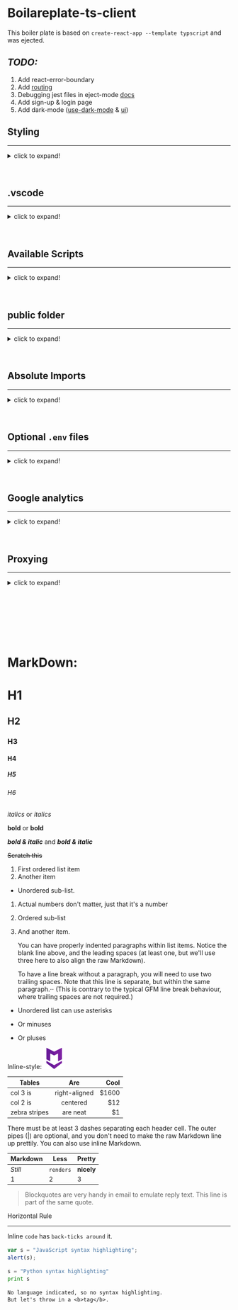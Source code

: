 # Boilareplate-ts-client

This boiler plate is based on `create-react-app --template typscript` and was ejected.

## *TODO:*

1. Add react-error-boundary
2. Add [routing](https://reactrouter.com/web/example/animated-transitions)
3. Debugging jest files in eject-mode [docs](https://create-react-app.dev/docs/debugging-tests)
4. Add sign-up & login page
5. Add dark-mode ([use-dark-mode](https://github.com/donavon/use-dark-mode) & [ui](https://www.npmjs.com/package/react-dark-mode-toggle))
## Styling

---
<details>
  <summary>click to expand!</summary>
Editor Config

Prettier

*Stylelint*: stylelint-config-recommended, prettier (prettier errors are shown as stylelint errors)

ESLint: airbnb-typescript, prettier (prettier errors are shown as eslint errors)
</details></br></br>

## .vscode

---
<details>
  <summary>click to expand!</summary>
Overrides local settings.json with these rules:
When saving a file:

1. TS file - running eslint --fix
2. css file - running stylelint --fix

</details></br></br>

## Available Scripts

---

<details>
  <summary>click to expand!</summary>

### `start`

### `test`
<details>
  <summary>click to expand!</summary>
  When you run the `test` script, Jest will launch in watch mode*. Every time you save a file, it will re-run the tests, like how npm start recompiles the code.

By default, when you run npm test, Jest will only run the tests related to files changed since the last commit.

Jest will look for test files with any of the following popular naming conventions:

- Files with `.js` suffix in `__tests__` folders.
- Files with `.test.js` suffix.
- Files with `.spec.js` suffix.

You can also press a in the watch mode to force Jest to run all tests.
</details></br></br>

### `build`

### `serve`

When a `build` folder is present (after running the `build` script), running this script will load the build folder in the browser.

### `analyze`

Analyzing source code size using `source-map-exploer` and show results in the browser (must have a build version in the `build` folder - `npm run build`)

### `eslint`

Fixes all fixable ESlint errors and prettier errors in all `js` files

### `stylelint`

Fixes all fixable Stylelint errors and prettier errors in all `css` files

### `fix-all`

Runs the eslint script, followed by the stylelint script

### `prettier-eslint` (do  not use)

format all files based on `.prettierrc` configuration and then pass the result to `eslint --fix`

</details></br></br>

## public folder

---

<details>
  <summary>click to expand!</summary>


To reference assets in the public folder, you need to use an environment variable called PUBLIC_URL.
From the public folder:

```html
<link rel="icon" href="%PUBLIC_URL%/favicon.ico" />
```

From `src`:

```javascript
render() {
  // Note: this is an escape hatch and should be used sparingly!
  // Normally we recommend using `import` for getting asset URLs
  return <img src={process.env.PUBLIC_URL + '/img/logo.png'} />;
}
```

  </details></br></br>

## Absolute Imports

---
<details>
  <summary>click to expand!</summary>

When importing a file you can use:

1. Relative imports: `../../components/Bar.tsx`
2. Absolute imports that starts with `~`.That way you can see a visual difference between global imports like `lodash/fp` and `@material-ui/core` and local absolute imports: `~/components/Bar`

```js
import React from 'react'; // external import
import _ from 'lodash/fp'; // external import
import { makeStyles } from '@material-ui/core'; // external import
import Bar from '~/components/Bar'; // internal import
import logo from './logo.svg'; // relative import
```

The ESlint rule `import/order` will make sure the import will be in this order.
</details></br></br>

## Optional `.env` files

---
<details>
  <summary>click to expand!</summary>
- `.env`: Default.
- `.env.local`: Local overrides. **This file is loaded for all environments except test.**
- `.env.development`, `.env.test`, `.env.production`: Environment-specific settings.
- `.env.development.local`, `.env.test.local`, `.env.production.local`: Local overrides of environment-specific settings.

Files on the left have more priority than files on the right:

- `npm start`: `.env.development.local`, `.env.local`, `.env.development`, `.env`
- `npm : `.env.production.local`, `.env.local`, `.env.production`, `.env`
- `npm test`: `.env.test.local`, `.env.test`, `.env` (note `.env.local` is missing)

`.env` files are read from `config/paths.js` and you can move them to a  different folder by changing their loading paths:

```javascript
line 55: dotenv: resolveApp('.env'),
```

</details></br></br>

## Google analytics

---

<details>
  <summary>click to expand!</summary>
If this is a public app, you can use the `reportWebVitals()` function to pass live information to google analytics ([details](https://create-react-app.dev/docs/measuring-performance))

</details></br></br>

## Proxying

----

<details>
  <summary>click to expand!</summary>

When working on both client and server, you can set the a `proxy` property inside `package.json` like this:
```JSON
 "proxy": "http://localhost:4000", // should match server port
```
And perform API calls to the server like this:
```javascript
fetch('/api/users');
```
**This will work in development only!**

</details></br></br>

<br/><br/><br/><br/>

MarkDown:
========

# H1
## H2
### H3
#### H4
##### H5
###### H6

*italics* or _italics_

**bold** or __bold__

***bold & italic*** and **_bold & italic_**

~~Scratch this~~



1. First ordered list item
2. Another item
  * Unordered sub-list.
1. Actual numbers don't matter, just that it's a number
  1. Ordered sub-list
4. And another item.

   You can have properly indented paragraphs within list items. Notice the blank line above, and the leading spaces (at least one, but we'll use three here to also align the raw Markdown).

   To have a line break without a paragraph, you will need to use two trailing spaces.
   Note that this line is separate, but within the same paragraph.⋅⋅
   (This is contrary to the typical GFM line break behaviour, where trailing spaces are not required.)

* Unordered list can use asterisks
- Or minuses
+ Or pluses

Inline-style:
![alt text](https://github.com/adam-p/markdown-here/raw/master/src/common/images/icon48.png "Logo Title Text 1")

| Tables        | Are           | Cool  |
| ------------- |:-------------:| -----:|
| col 3 is      | right-aligned | $1600 |
| col 2 is      | centered      |   $12 |
| zebra stripes | are neat      |    $1 |

There must be at least 3 dashes separating each header cell.
The outer pipes (|) are optional, and you don't need to make the
raw Markdown line up prettily. You can also use inline Markdown.

Markdown | Less | Pretty
--- | --- | ---
*Still* | `renders` | **nicely**
1 | 2 | 3

> Blockquotes are very handy in email to emulate reply text.
> This line is part of the same quote.

Horizontal Rule
***

Inline `code` has `back-ticks around` it.

```javascript
var s = "JavaScript syntax highlighting";
alert(s);
```

```python
s = "Python syntax highlighting"
print s
```

```
No language indicated, so no syntax highlighting.
But let's throw in a <b>tag</b>.
```
